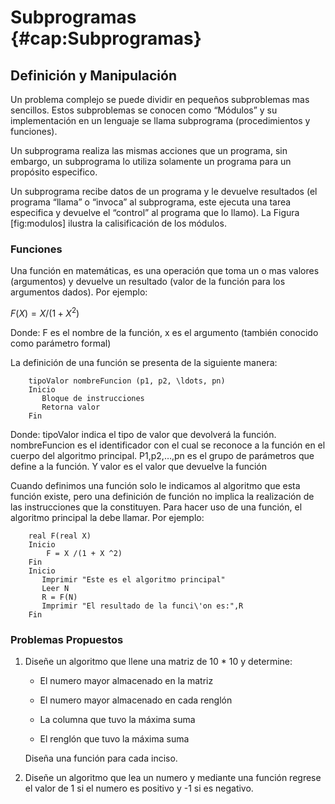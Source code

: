 Subprogramas {#cap:Subprogramas}
============

Definición y Manipulación
-------------------------

Un problema complejo se puede dividir en pequeños subproblemas mas
sencillos. Estos subproblemas se conocen como “Módulos” y su
implementación en un lenguaje se llama subprograma (procedimientos y
funciones).

Un subprograma realiza las mismas acciones que un programa, sin embargo,
un subprograma lo utiliza solamente un programa para un propósito
especifico.

Un subprograma recibe datos de un programa y le devuelve resultados (el
programa “llama” o “invoca” al subprograma, este ejecuta una tarea
especifica y devuelve el “control” al programa que lo llamo). La Figura
[fig:modulos] ilustra la calisificación de los módulos.

### Funciones

Una función en matemáticas, es una operación que toma un o mas valores
(argumentos) y devuelve un resultado (valor de la función para los
argumentos dados). Por ejemplo:

<span>$F(X) = X / (1+ X^2)$</span>

Donde: F es el nombre de la función, x es el argumento (también conocido
como parámetro formal)

La definición de una función se presenta de la siguiente manera:

        tipoValor nombreFuncion (p1, p2, \ldots, pn)
        Inicio
           Bloque de instrucciones
           Retorna valor
        Fin

Donde: tipoValor indica el tipo de valor que devolverá la función.
nombreFuncion es el identificador con el cual se reconoce a la función
en el cuerpo del algoritmo principal. P1,p2,…,pn es el grupo de
parámetros que define a la función. Y valor es el valor que devuelve la
función

Cuando definimos una función solo le indicamos al algoritmo que esta
función existe, pero una definición de función no implica la realización
de las instrucciones que la constituyen. Para hacer uso de una función,
el algoritmo principal la debe llamar. Por ejemplo:

        real F(real X)
        Inicio
            F = X /(1 + X ^2)
        Fin
        Inicio
           Imprimir "Este es el algoritmo principal"
           Leer N
           R = F(N)
           Imprimir "El resultado de la funci\'on es:",R
        Fin

### Problemas Propuestos

1.  Diseñe un algoritmo que llene una matriz de 10 \* 10 y determine:

    -   El numero mayor almacenado en la matriz

    -   El numero mayor almacenado en cada renglón

    -   La columna que tuvo la máxima suma

    -   El renglón que tuvo la máxima suma

    Diseña una función para cada inciso.

2.  Diseñe un algoritmo que lea un numero y mediante una función regrese
    el valor de 1 si el numero es positivo y -1 si es negativo.

[^1]: Antiguamente una memoria ROM no se podía reescribir, actualmente
    contamos con memorias PROM (Reprogramables una sola vez), EPROM (ROM
    Borrable y programable), EEPROM (ROM Borrable y programable
    eléctricamente) y flash (EEPROM que permite borrar varias celdas en
    una sola operación).

[^2]: Mejor conocida como Ada Lovelace

[^3]: Es de aclarar que los procedimientos y/o funciones son bloques de
    instrucciones que forman el cuerpo de un programa y que se
    analizarán a profundidad en el Cap’itulo 5.
